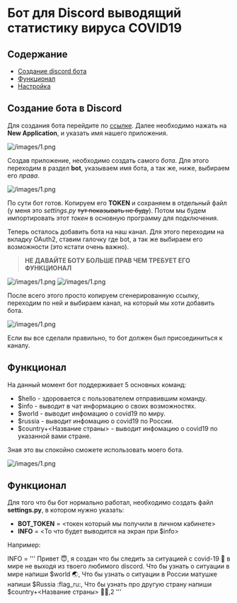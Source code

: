 # Бот для Discord выводящий статистику вируса COVID19 #

## Содержание ##

* [Создание discord бота](#creature)
* [Функционал](#function)
* [Настройка](№)

<h2 id='creature'> Создание бота в Discord </h2>

Для создания бота перейдите по [ссылке](https://discordapp.com/developers/applications). Далее необходимо нажать на **New Application**, и указать имя нашего приложения.

![/images/1.png](https://github.com/sergo2048/discord_covid_bot/images/create.png)

Создав приложение, необходимо создать самого *бота*. Для этого переходим в раздел **bot**, указываем имя бота, а так же, ниже, выбираем его *права*.

![/images/1.png](https://github.com/sergo2048/discord_covid_bot/images/bot_creation.png)

По сути бот готов. Копируем его **TOKEN** и сохраняем в отдельный файл (у меня это *settings.py* ~~тут показывать не буду~~). Потом мы будем импортировать этот *токен* в основную программу для подключения.

Теперь осталось добавить бота на наш канал. Для этого переходим на вкладку OAuth2, ставим галочку где bot, а так же выбираем его возможности (это кстати очень важно).

> **НЕ ДАВАЙТЕ БОТУ БОЛЬШЕ ПРАВ ЧЕМ ТРЕБУЕТ ЕГО ФУНКЦИОНАЛ**

![/images/1.png](https://github.com/sergo2048/discord_covid_bot/images/add.png)
![/images/1.png](https://github.com/sergo2048/discord_covid_bot/images/permission.png)

После всего этого просто копируем сгенерированную ссылку, переходим по ней и выбираем канал, на который мы хоти добавить бота.

![/images/1.png](https://github.com/sergo2048/discord_covid_bot/images/conected.png)

Если вы все сделали правильно, то бот должен был присоединиться к каналу.

<h2 id='function'> Функционал </h2>

На данный момент бот поддерживает 5 основных команд:

* $hello - здоровается с пользователем отправившим команду.
* $info - выводит в чат информацию о своих возможностях.
* $world - выводит инфомацию o covid19 по миру.
* $russia - выводит инфомацию o covid19 по России.
* $country+<Название страны> - выводит инфомацию o covid19 по указанной вами стране.

Зная это вы спокойно сможете использовать моего бота.

![/images/1.png](https://github.com/sergo2048/discord_covid_bot/images/small.png)


<h2 id='settings'> Функционал </h2>

Для того что бы бот нормально работал, необходимо создать файл **settings.py**, в котором нужно указать:

* **BOT_TOKEN**  = <токен который мы получили в личном кабинете>
* **INFO** = <То что будет выводится на экран при $info>

Например:

INFO = ''' Привет :innocent:, я создан что бы следить за ситуацией с covid-19 :microbe: в мире не выходя из твоего любимого discord.
Что бы узнать о ситуации в мире напиши $world :earth_asia:,
Что бы узнать о ситуации в России матушке напиши $Russia :flag_ru:,
Что бы узнать про другую страну напиши $country+<Название страны> :rainbow_flag:,2 '''
